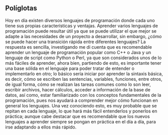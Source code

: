 ## Políglotas
Hoy en día existen diversos lenguajes de programación donde cada uno tiene sus propias características y ventajas. Aprender varios lenguajes de programación puede resultar útil ya que se puede utilizar el que mejor se adapte a las necesidades de un proyecto a desarrollar, sin embargo, ¿cómo se puede hacer una transición rápida entre diferentes lenguajes? La respuesta es sencilla, investigando me di cuenta que es recomendable aprender un lenguaje de programación popular como C++ o Java y un lenguaje de script como Python o Perl, ya que son considerados unos de lo más fáciles de aprender, ahora bien, partiendo de esto, es importante tener una base sólida en el  lenguaje para poder tratar de entender o implementarlo en otro;  lo básico sería iniciar por aprender la sintaxis básica, es decir, cómo se escriben las sentencias, variables, funciones, entre otros, de igual forma, cómo se realizan las tareas comunes como lo son leer, escribir archivos, hacer cálculos, acceder a información de la base de datos, así como, estar familiarizado con los conceptos fundamentales de la programación, pues nos ayudará a comprender mejor cómo funcionan en general los lenguajes. Una vez conociendo esto, es muy probable que se repitan en cada lenguaje, lo que hará más fácil entenderlos y ponerlos en práctica; aunque cabe destacar que es recomendable que los nuevos lenguajes a aprender siempre se pongan en práctica en el día a día, para irse adaptando a ellos más rápido. 
